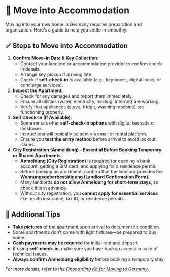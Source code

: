 # 🏡 Move into Accommodation

Moving into your new home in Germany requires preparation and organization. Here’s a guide to help you settle in smoothly.

## ✅ Steps to Move into Accommodation
1. **Confirm Move-In Date & Key Collection**:
   - Contact your landlord or accommodation provider to confirm check-in details.
   - Arrange key pickup if arriving late.
   - Check if **self-check-in** is available (e.g., key boxes, digital locks, or concierge services).
2. **Inspect the Apartment**:
   - Check for any damages and report them immediately.
   - Ensure all utilities (water, electricity, heating, internet) are working.
   - Verify that appliances (stove, fridge, washing machine) are functioning properly.
3. **Self Check-In (If Available)**:
   - Some rentals offer **self-check-in options** with digital keypads or lockboxes.
   - Instructions will typically be sent via email or rental platform.
   - Ensure you **test the entry method** before arrival to avoid lockout issues.
4. **City Registration (Anmeldung) – Essential Before Booking Temporary or Shared Apartments**:
   - **Anmeldung (City Registration)** is required for opening a bank account, getting a SIM card, and applying for a residence permit.
   - Before booking an apartment, confirm that the landlord provides the **Wohnungsgeberbestätigung (Landlord Confirmation Form)**.
   - Many landlords **do not allow Anmeldung for short-term stays**, so check this in advance.
   - Without city registration, you **cannot apply for essential services** like health insurance, tax ID, or residence permits.

## 📜 Additional Tips
- **Take pictures** of the apartment upon arrival to document its condition.
- Some apartments don’t come with light fixtures—be prepared to buy some.
- **Cash payments may be required** for initial rent and deposit.
- If using **self-check-in**, make sure you have backup access in case of technical issues.
- **Always confirm Anmeldung eligibility** before booking a temporary stay.

_For more details, refer to the [Onboarding Kit for Moving to Germany](../Germany_Onboarding_Kit.md)_.
